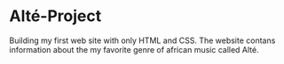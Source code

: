 # Alté-Project
Building my first web site with only HTML and CSS. The website contans information about the my favorite genre of african music called Alté.
